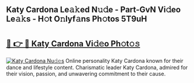 ## Katy Cardona Le𝚊𝚔ed N𝚞𝚍e - Part-GvN Vi𝚍eo Le𝚊𝚔s - H𝚘t O𝚗lyf𝚊ns Ph𝚘tos 5T9uH

# <h2><a href="http://hf4r62.feru.top/?c=Katy+Cardona">🔗 👉 🔴 Katy Cardona Vi𝚍𝚎o Ph𝚘t𝚘𝚜</a></h2>

[![Katy Cardona Nu𝚍𝚎s](https://i.imgur.com/0TWrTi3.gif)](http://hf4r62.feru.top/?c=Katy+Cardona)
Online personality Katy Cardona known for their dance and lifestyle content. Charismatic leader Katy Cardona, admired for their vision, passion, and unwavering commitment to their cause. 

